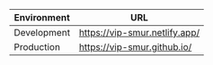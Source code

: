 | Environment            | URL                             |
|------------------------|---------------------------------|
| Development  | https://vip-smur.netlify.app/   |
| Production   | https://vip-smur.github.io/     |
